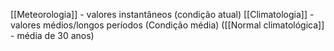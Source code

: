 [[Meteorologia]] - valores instantâneos (condição atual)
[[Climatologia]] - valores médios/longos períodos (Condição média) ([[Normal climatológica]] - média de 30 anos)